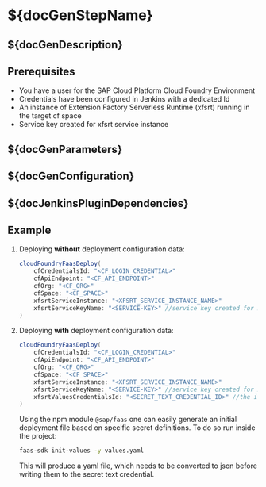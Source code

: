 # ${docGenStepName}

## ${docGenDescription}

## Prerequisites

* You have a user for the SAP Cloud Platform Cloud Foundry Environment
* Credentials have been configured in Jenkins with a dedicated Id
* An instance of Extension Factory Serverless Runtime (xfsrt) running in the target cf space
* Service key created for xfsrt service instance

## ${docGenParameters}

## ${docGenConfiguration}

## ${docJenkinsPluginDependencies}

## Example

1. Deploying **without** deployment configuration data:

    ```groovy
    cloudFoundryFaasDeploy(
        cfCredentialsId: "<CF_LOGIN_CREDENTIAL>"
        cfApiEndpoint: "<CF_API_ENDPOINT>"
        cfOrg: "<CF_ORG>"
        cfSpace: "<CF_SPACE>"
        xfsrtServiceInstance: "<XFSRT_SERVICE_INSTANCE_NAME>"
        xfsrtServiceKeyName: "<SERVICE-KEY>" //service key created for xfsrt instance
    )
    ```

1. Deploying **with** deployment configuration data:

    ```groovy
    cloudFoundryFaasDeploy(
        cfCredentialsId: "<CF_LOGIN_CREDENTIAL>"
        cfApiEndpoint: "<CF_API_ENDPOINT>"
        cfOrg: "<CF_ORG>"
        cfSpace: "<CF_SPACE>"
        xfsrtServiceInstance: "<XFSRT_SERVICE_INSTANCE_NAME>"
        xfsrtServiceKeyName: "<SERVICE-KEY>" //service key created for xfsrt instance
        xfsrtValuesCredentialsId: "<SECRET_TEXT_CREDENTIAL_ID>" //the id of a secret text credential, which contains a json string required during the deployment
    )
    ```

    Using the npm module `@sap/faas` one can easily generate an initial deployment file based on specific secret definitions. To do so run inside the project:

    ```bash
    faas-sdk init-values -y values.yaml
    ```

    This will produce a yaml file, which needs to be converted to json before writing them to the secret text credential.
